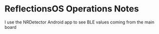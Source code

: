 # ReflectionsOS Operations Notes

I use the NRDetector Android app to see BLE values coming from the main board


